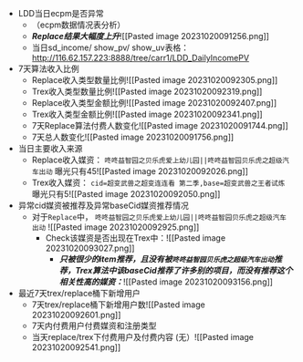 - LDD当日ecpm是否异常
	- （ecpm数据情况表分析）
	- ***Replace结果大幅度上升***![[Pasted image 20231020091256.png]]
	- 当日sd_income/ show_pv/ show_uv表格： 
	  http://116.62.157.223:8888/tree/carr1/LDD_DailyIncomePV
- 7天算法收入比例
	- Replace收入类型数量比例![[Pasted image 20231020092305.png]]
	- Trex收入类型数量比例![[Pasted image 20231020092319.png]]
	- Replace收入类型金额比例![[Pasted image 20231020092407.png]]
	- Trex收入类型金额比例![[Pasted image 20231020092341.png]]
	- 7天Replace算法付费人数变化![[Pasted image 20231020091744.png]]
	- 7天总人数变化![[Pasted image 20231020091756.png]]
- 当日主要收入来源
	- Replace收入媒资：
	  `咚咚益智园之贝乐虎爱上幼儿园||咚咚益智园贝乐虎之超级汽车出动` 曝光只有45![[Pasted image 20231020092026.png]]
	- Trex收入媒资：
	  `cid=超变武兽之超变连连看 第二季,base=超变武兽之王者试炼` 曝光只有5![[Pasted image 20231020092050.png]]
- 异常cid媒资被推荐及异常baseCid媒资推荐情况
	- 对于`Replace`中， `咚咚益智园之贝乐虎爱上幼儿园||咚咚益智园贝乐虎之超级汽车出动` ![[Pasted image 20231020092925.png]]
		- Check该媒资是否出现在Trex中：![[Pasted image 20231020093027.png]]
		  - ***只被很少的item推荐，且没有被`咚咚益智园贝乐虎之超级汽车出动`推荐，Trex算法中该baseCid推荐了许多别的项目，而没有推荐这个相关性高的媒资：***![[Pasted image 20231020093156.png]]
- 最近7天trex/replace桶下新增用户
	- 7天trex/replace桶下新增用户数![[Pasted image 20231020092601.png]]
	- 7天内付费用户付费媒资和注册类型
	- 当天replace/trex下付费用户及付费内容
	  (无）![[Pasted image 20231020092541.png]]